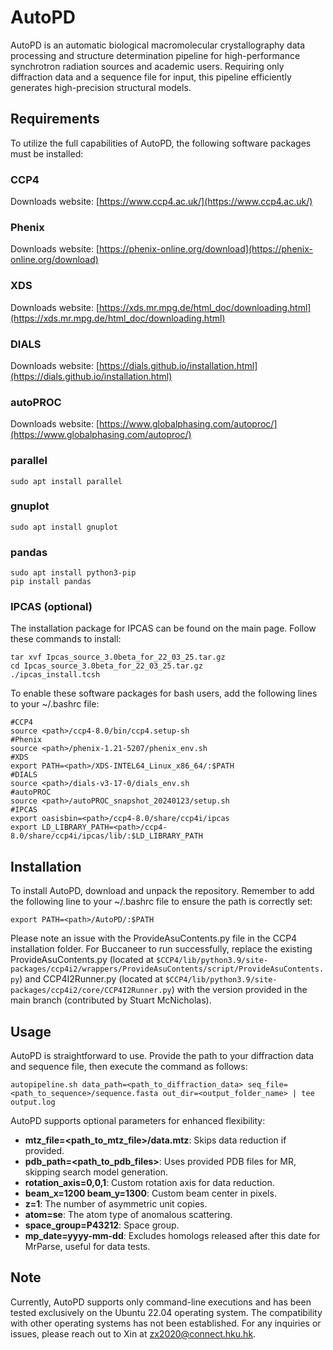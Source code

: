 # AutoPD
AutoPD is an automatic biological macromolecular crystallography data processing and structure determination pipeline for high-performance synchrotron radiation sources and academic users. Requiring only diffraction data and a sequence file for input, this pipeline efficiently generates high-precision structural models.

## Requirements
To utilize the full capabilities of AutoPD, the following software packages must be installed:
### CCP4
Downloads website: [https://www.ccp4.ac.uk/](https://www.ccp4.ac.uk/)
### Phenix
Downloads website: [https://phenix-online.org/download](https://phenix-online.org/download)
### XDS
Downloads website: [https://xds.mr.mpg.de/html_doc/downloading.html](https://xds.mr.mpg.de/html_doc/downloading.html)
### DIALS
Downloads website: [https://dials.github.io/installation.html](https://dials.github.io/installation.html)
### autoPROC
Downloads website: [https://www.globalphasing.com/autoproc/](https://www.globalphasing.com/autoproc/)
### parallel
```
sudo apt install parallel
```
### gnuplot
```
sudo apt install gnuplot
```
### pandas
```
sudo apt install python3-pip
pip install pandas
```
### IPCAS (optional)
The installation package for IPCAS can be found on the main page. Follow these commands to install:
```
tar xvf Ipcas_source_3.0beta_for_22_03_25.tar.gz
cd Ipcas_source_3.0beta_for_22_03_25.tar.gz
./ipcas_install.tcsh
```

To enable these software packages for bash users, add the following lines to your ~/.bashrc file:
```
#CCP4
source <path>/ccp4-8.0/bin/ccp4.setup-sh
#Phenix
source <path>/phenix-1.21-5207/phenix_env.sh
#XDS
export PATH=<path>/XDS-INTEL64_Linux_x86_64/:$PATH
#DIALS
source <path>/dials-v3-17-0/dials_env.sh
#autoPROC
source <path>/autoPROC_snapshot_20240123/setup.sh
#IPCAS
export oasisbin=<path>/ccp4-8.0/share/ccp4i/ipcas
export LD_LIBRARY_PATH=<path>/ccp4-8.0/share/ccp4i/ipcas/lib/:$LD_LIBRARY_PATH
```

## Installation
To install AutoPD, download and unpack the repository. Remember to add the following line to your ~/.bashrc file to ensure the path is correctly set:
```
export PATH=<path>/AutoPD/:$PATH
```

Please note an issue with the ProvideAsuContents.py file in the CCP4 installation folder. For Buccaneer to run successfully, replace the existing ProvideAsuContents.py (located at `$CCP4/lib/python3.9/site-packages/ccp4i2/wrappers/ProvideAsuContents/script/ProvideAsuContents.py`) and CCP4I2Runner.py (located at `$CCP4/lib/python3.9/site-packages/ccp4i2/core/CCP4I2Runner.py`) with the version provided in the main branch (contributed by Stuart McNicholas).

## Usage
AutoPD is straightforward to use. Provide the path to your diffraction data and sequence file, then execute the command as follows:
```
autopipeline.sh data_path=<path_to_diffraction_data> seq_file=<path_to_sequence>/sequence.fasta out_dir=<output_folder_name> | tee output.log
```
AutoPD supports optional parameters for enhanced flexibility:  
- **mtz_file=<path_to_mtz_file>/data.mtz**:   Skips data reduction if provided.  
- **pdb_path=<path_to_pdb_files>**:           Uses provided PDB files for MR, skipping search model generation.  
- **rotation_axis=0,0,1**:                    Custom rotation axis for data reduction.
- **beam_x=1200 beam_y=1300**:                Custom beam center in pixels.
- **z=1**:                                    The number of asymmetric unit copies.
- **atom=se**:                                The atom type of anomalous scattering.
- **space_group=P43212**:                     Space group.
- **mp_date=yyyy-mm-dd**:                     Excludes homologs released after this date for MrParse, useful for data tests.  

## Note
Currently, AutoPD supports only command-line executions and has been tested exclusively on the Ubuntu 22.04 operating system. The compatibility with other operating systems has not been established. For any inquiries or issues, please reach out to Xin at zx2020@connect.hku.hk.
